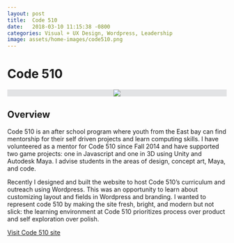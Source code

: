 ```yaml
---
layout: post
title:  Code 510
date:   2018-03-10 11:15:38 -0800
categories: Visual + UX Design, Wordpress, Leadership
image: assets/home-images/code510.png
---
```

<h1>Code 510</h1>
<div style="text-align: center; background-color: rgb(226, 227, 229);"><img class = "article-title-img" src="images/home-images/code510.png"></div>
<h2>Overview</h2>
<p class = "body-text">Code 510 is an after school program where youth from the East bay can find mentorship for their self driven projects and learn computing skills. I have volunteered as a mentor for Code 510 since Fall 2014 and have supported two game projects: one in <span class = "skill">Javascript</span> and one in 3D using <span class = "skill">Unity and Autodesk Maya</span>. I advise students in the areas of design, concept art, Maya, and code.</p>

<p>Recently I <span class = "skill">designed</span> and built the website to host Code 510&rsquo;s curriculum and outreach using <span class = "skill">Wordpress</span>. This was an opportunity to learn about customizing layout and fields in Wordpress and branding. I wanted to represent code 510 by making the site fresh, bright, and modern but not slick: the learning environment at Code 510 prioritizes process over product and self exploration over polish. </p>
<p><a href = "http://www.code510.org/"><i class="fa fa-arrow-circle-right"></i>Visit Code 510 site</a></p>